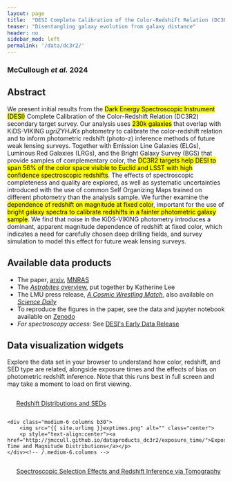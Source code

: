 ```yaml
---
layout: page
title:  "DESI Complete Calibration of the Color-Redshift Relation (DC3R2)"
teaser: "Disentangling galaxy evolution from galaxy distance"
header: no
sidebar_mod: left
permalink: '/data/dc3r2/'
---
```


### McCullough <em>et al.</em> 2024
## Abstract
We present initial results from the <mark>Dark Energy Spectroscopic Instrument (DESI)</mark> Complete Calibration of the Color-Redshift
Relation (DC3R2) secondary target survey. Our analysis uses <mark>230k galaxies</mark> that overlap with KiDS-VIKING _ugriZYHJKs_
photometry to calibrate the color-redshift relation and to inform photometric redshift (photo-z) inference methods of future
weak lensing surveys. Together with Emission Line Galaxies (ELGs), Luminous Red Galaxies (LRGs), and the Bright Galaxy
Survey (BGS) that provide samples of complementary color, the <mark>DC3R2 targets help DESI to span 56% of the color space
visible to Euclid and LSST with high confidence spectroscopic redshifts</mark>. The effects of spectroscopic completeness and quality
are explored, as well as systematic uncertainties introduced with the use of common Self Organizing Maps trained on different
photometry than the analysis sample. We further examine the <mark>dependence of redshift on magnitude at fixed color</mark>, important
for the use of <mark>bright galaxy spectra to calibrate redshifts in a fainter photometric galaxy sample</mark>. We find that noise in the
KiDS-VIKING photometry introduces a dominant, apparent magnitude dependence of redshift at fixed color, which indicates a
need for carefully chosen deep drilling fields, and survey simulation to model this effect for future weak lensing surveys.

## Available data products
- The paper, <a href="https://arxiv.org/abs/2309.13109">arxiv</a>, <a href="https://academic.oup.com/mnras/article/531/2/2582/7686823">MNRAS</a>
- The [_Astrobites_ overview](https://astrobites.org/2023/10/02/dc3r2/), put together by Katherine Lee
- The LMU press release, <a href="https://www.lmu.de/en/newsroom/news-overview/news/cosmic-wrestling-match.html"><em>A Cosmic Wrestling Match</em></a>, also available on <a href="https://www.sciencedaily.com/releases/2024/07/240715135346.htm"><em>Science Daily</em></a>
- To reproduce the figures in the paper, see the data and jupyter notebook available on [Zenodo](https://zenodo.org/record/8328495)
- _For spectroscopy access_: See [DESI's Early Data Release](https://data.desi.lbl.gov/doc/releases/edr/#value-added-catalogs)
## Data visualization widgets 
Explore the data set in your browser to understand how color, redshift, and SED type are related, alongside exposure times and the effects of bias on photometric redshift inference. Note that this runs best in full screen and may take a moment to load on first viewing.

<div class="row t60">
    <div class="medium-6 columns b30">
        <img src="{{ site.urlimg }}pz_dist.png" alt="" class="center">
        <p style="text-align:center"><a href="[http://jcorneille.de](http://jmccull.github.io/dataproducts_dc3r2/)">Redshift Distributions and SEDs</a></p>
    </div><!-- /.medium-6.columns -->

    <div class="medium-6 columns b30">
        <img src="{{ site.urlimg }}exptimes.png" alt="" class="center">
        <p style="text-align:center"><a href="http://jmccull.github.io/dataproducts_dc3r2/exposure_time/">Exposure Time and Magnitude Distributions</a></p>
    </div><!-- /.medium-6.columns -->
</div><!-- /.row -->
<div class="row t60">
    <div class="medium-12 columns b30">
        <img src="{{ site.urlimg }}tomobin.png" alt="" class="center">
        <p style="text-align:center"><a href="http://jmccull.github.io/dataproducts_dc3r2/tomography/">Spectroscopic Selection Effects and Redshift Inference via Tomography</a></p>
    </div><!-- /.medium-12.columns -->
</div><!-- /.row -->
